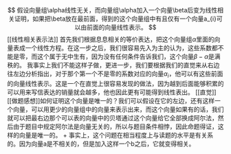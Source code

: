 $$
假设向量组\alpha线性无关，而向量组\alpha加入一个向量\beta后变为线性相关证明，如果把\beta放在最前面，得到的这个向量组中有且仅有一个向量a_{i}可以由前面的向量线性表示。
$$
[[线性相关表示法]]
首先我们根据息息相关的等价表达，把这个向量组$\alpha$里面的向量表成一个线性方程。在这一步之后，我们很容易先入为主的认为，这些系数都不能是零，而这个属于无中生有，因为没有任何条件告诉我们，这个向量$\beta - \alpha$是满秩的。
我事实上我们不能这样子做，更进一步，我们要根据我们的直觉来从右边往左边分析指出，对于那个第一个不是零的系数对应的向量$\alpha_{i}$，他可以有这些前面的向量线性表示。这是一个在直觉上很容易发现的做法，因为越到后面能够积累的可以用来写信表达的销量就会越多，他也因此更有可能得到线性表出。
[[直觉]][[做题感想]]如何证明这个向量是唯一的？我们可以假设在它的左边，还有这样一个向量，可以用更少的向量组中的向量来表示出来，而这个向量如果有的话，我们就可以把最右边那个可以表的向量中的贝塔通过这个向量给它全部换成阿尔法，然后由于题目中规定阿尔法是向量无关的，所以与题目条件相悖，因此命题得证，这样的向量是唯一的。
+
事实上，这个问题在相当程度上与读题的水平是有关系的。因为向量a是不相关的，但是加入这样一个b之后，它就变得相关。